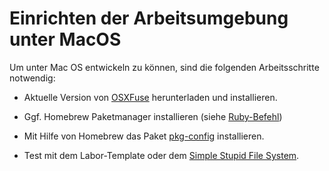 # Einrichten der Arbeitsumgebung unter MacOS

Um unter Mac OS entwickeln zu können, sind die folgenden Arbeitsschritte notwendig:

* Aktuelle Version von [OSXFuse](https://osxfuse.github.io/) herunterladen und installieren. 

* Ggf. Homebrew Paketmanager installieren (siehe [Ruby-Befehl](https://brew.sh/index_de.html))

* Mit Hilfe von Homebrew das Paket [pkg-config](http://brewformulas.org/Pkg-config) installieren.

* Test mit dem Labor-Template oder dem [Simple Stupid File System](https://github.com/MaaSTaaR/SSFS).
